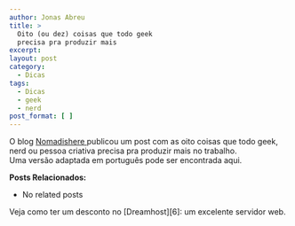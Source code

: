 ```yaml
---
author: Jonas Abreu
title: >
  Oito (ou dez) coisas que todo geek
  precisa pra produzir mais
excerpt:
layout: post
category:
  - Dicas
tags:
  - Dicas
  - geek
  - nerd
post_format: [ ]
---
```

O blog [ Nomadishere ][1] publicou um post com as oito coisas que todo geek, nerd ou pessoa criativa precisa pra produzir mais no trabalho.  
Uma versão adaptada em português pode ser encontrada aqui.

**Posts Relacionados:** 
*   No related posts










Veja como ter um desconto no [Dreamhost][6]: um excelente servidor web.

 [1]: http://nomadishere.com/2007/03/12/a-note-to-employers-8-things-intelligent-people-geeks-and-nerds-need-to-work-happy/





